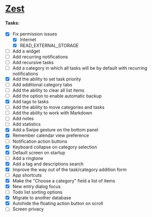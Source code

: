 # [Zest](https://github.com/darkmoonight/Zest)

#### **Tasks:**

- [x]  Fix permission issues
	- [x] Internet
	- [x] READ_EXTERNAL_STORAGE
- [ ] Add a widget
- [ ] Add recurring notifications
- [ ] Add recursive tasks
- [ ] Add a category in which all tasks will be by default with recurring notifications
- [x] Add the ability to set task priority
- [ ] Add additional category tabs
- [ ] Add the ability to clear all list items
- [ ] Add the option to enable automatic backup
- [x] Add tags to tasks
- [ ] Add the ability to move categories and tasks
- [ ] Add the ability to work with Markdown
- [ ] Add notes
- [ ] Add statistics
- [x] Add a Swipe gesture on the bottom panel
- [x] Remember calendar view preference
- [ ] Notification action buttons
- [x] Keyboard collapse on category selection
- [x] Default screen on startup
- [ ] Add a ringtone
- [x] Add a tag and descriptions search
- [x] Improve the way out of the task/category addition form
- [ ] App shortcuts
- [x] Make the "Choose a category" field a list of items
- [x] New entry dialog focus
- [ ] Todo list sorting options
- [x] Migrate to another database
- [x] Autohide the floating action button on scroll
- [ ] Screen privacy